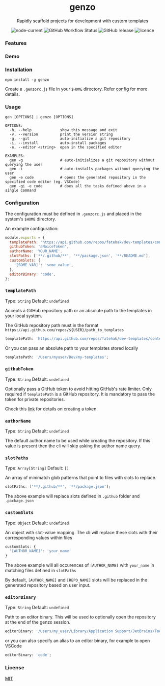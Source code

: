 <div align="center">
 <h1>genzo</h1>
  <p>
    Rapidly scaffold projects for development with custom templates
  </p>
</div>

<div align="center">
  <img src="https://img.shields.io/node/v/genzo" alt="node-current" />
  <img alt="GitHub Workflow Status" src="https://img.shields.io/github/actions/workflow/status/fatehak/genzo-cli/validate_build.yaml">
  <img src="https://img.shields.io/github/v/release/fatehak/genzo-cli" alt="GitHub release" />
  <img src="https://img.shields.io/npm/l/genzo" alt="licence" />
</div>

### Features

### Demo

### Installation

```shell
npm install -g genzo
```

Create a `.genzorc.js` file in your `$HOME` directory. Refer [config](#configuration) for more details.

### Usage

```console
gen [OPTIONS] | genzo [OPTIONS]

OPTIONS:
  -h, --help             show this message and exit
  -v, --version          print the version string
  -g, --git              auto-initialize a git repository
  -i, --install          auto-install packages
  -e, --editor <string>  open in the specified editor

EXAMPLES:
  gen -g                 # auto-initializes a git repository without querying the user
  gen -i                 # auto-installs packages without querying the user
  gen -e code            # opens the generated repository in the specified code editor (eg. VSCode)
  gen -gi -e code        # does all the tasks defined above in a single command
```

### Configuration

The configuration must be defined in `.genzorc.js` and placed in the system's `$HOME` directory.

An example configuration:

```js
module.exports = {
  templatePath: 'https://api.github.com/repos/fatehak/dev-templates/contents/templates',
  githubToken: 'aNoiceToken',
  authorName: 'YOUR_NAME',
  slotPaths: ['**/.github/**', '**/package.json', '**/README.md'],
  customSlots: {
    '[SOME_VAR]': 'some_value',
  },
  editorBinary: 'code',
};
```

### `templatePath`

Type: `String` Default: `undefined`

Accepts a GitHub repository path or an absolute path to the templates in your local system.

The GitHub repository path must in the format `https://api.github.com/repos/${USER}/path_to_templates`

```js
templatePath: 'https://api.github.com/repos/fatehak/dev-templates/contents/templates';
```

Or you can pass an absolute path to your templates stored locally

```js
templatePath: '/Users/myuser/Dev/my-templates';
```

### `githubToken`

Type: `String` Default: `undefined`

Optionally pass a GitHub token to avoid hitting GitHub's rate limiter. Only required if `templatePath` is a GitHub repository. It is mandatory to pass the token for private repositories.

Check this [link](https://docs.github.com/en/authentication/keeping-your-account-and-data-secure/creating-a-personal-access-token) for details on creating a token.

### `authorName`

Type: `String` Default: `undefined`

The default author name to be used while creating the repository. If this value is present then the cli will skip asking the author name query.

### `slotPaths`

Type: `Array[String]` Default: `[]`

An array of minimatch glob patterns that point to files with slots to replace.

```js
slotPaths: ['**/.github/**', '**/package.json'];
```

The above example will replace slots defined in `.github` folder and `.package.json`

### `customSlots`

Type: `Object` Default: `undefined`

An object with slot-value mapping. The cli will replace these slots with their corresponding values within files

```js
customSlots: {
  '[AUTHOR_NAME]': 'your_name'
}
```

The above example will all occurences of `[AUTHOR_NAME]` with `your_name` in matching files defined in `slotPaths`

By default, `[AUTHOR_NAME]` and `[REPO_NAME]` slots will be replaced in the generated repository based on user input.

### `editorBinary`

Type: `String` Default: `undefined`

Path to an editor binary. This will be used to optionally open the repository at the end of the genzo session.

```js
editorBinary: '/Users/my_user/Library/Application Support/JetBrains/Toolbox/scripts/webstorm';
```

or you can also specify an alias to an editor binary, for example to open VSCode

```js
editorBinary: 'code';
```

### License

[MIT](./LICENSE)
